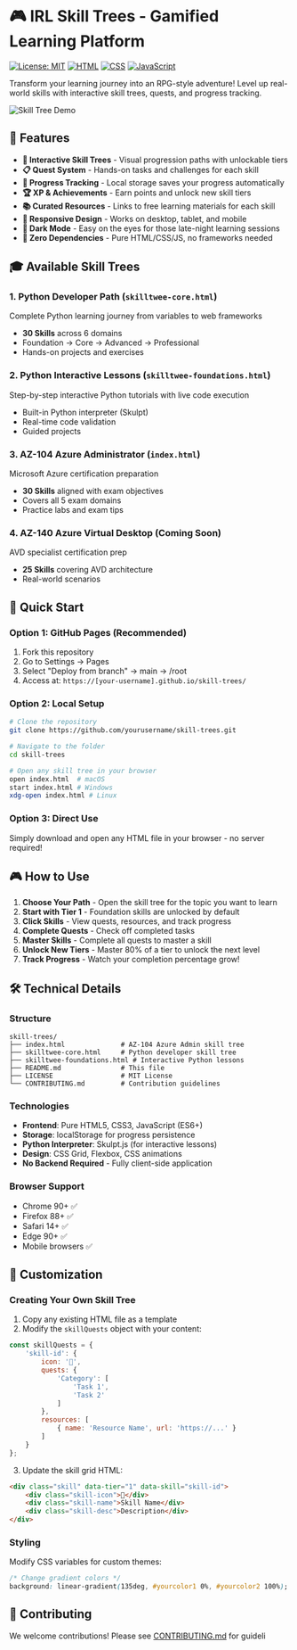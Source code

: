 # 🎮 IRL Skill Trees - Gamified Learning Platform

[![License: MIT](https://img.shields.io/badge/License-MIT-yellow.svg)](https://opensource.org/licenses/MIT)
[![HTML](https://img.shields.io/badge/HTML5-E34F26?style=flat&logo=html5&logoColor=white)](https://developer.mozilla.org/en-US/docs/Web/HTML)
[![CSS](https://img.shields.io/badge/CSS3-1572B6?style=flat&logo=css3&logoColor=white)](https://developer.mozilla.org/en-US/docs/Web/CSS)
[![JavaScript](https://img.shields.io/badge/JavaScript-F7DF1E?style=flat&logo=javascript&logoColor=black)](https://developer.mozilla.org/en-US/docs/Web/JavaScript)

Transform your learning journey into an RPG-style adventure! Level up real-world skills with interactive skill trees, quests, and progress tracking.

![Skill Tree Demo](https://img.shields.io/badge/Demo-Live-green)

## 🌟 Features

- **🎯 Interactive Skill Trees** - Visual progression paths with unlockable tiers
- **📋 Quest System** - Hands-on tasks and challenges for each skill
- **💾 Progress Tracking** - Local storage saves your progress automatically
- **🏆 XP & Achievements** - Earn points and unlock new skill tiers
- **📚 Curated Resources** - Links to free learning materials for each skill
- **📱 Responsive Design** - Works on desktop, tablet, and mobile
- **🌙 Dark Mode** - Easy on the eyes for those late-night learning sessions
- **🚀 Zero Dependencies** - Pure HTML/CSS/JS, no frameworks needed

## 🎓 Available Skill Trees

### 1. **Python Developer Path** (`skilltwee-core.html`)
Complete Python learning journey from variables to web frameworks
- **30 Skills** across 6 domains
- Foundation → Core → Advanced → Professional
- Hands-on projects and exercises

### 2. **Python Interactive Lessons** (`skilltwee-foundations.html`)
Step-by-step interactive Python tutorials with live code execution
- Built-in Python interpreter (Skulpt)
- Real-time code validation
- Guided projects

### 3. **AZ-104 Azure Administrator** (`index.html`)
Microsoft Azure certification preparation
- **30 Skills** aligned with exam objectives
- Covers all 5 exam domains
- Practice labs and exam tips

### 4. **AZ-140 Azure Virtual Desktop** (Coming Soon)
AVD specialist certification prep
- **25 Skills** covering AVD architecture
- Real-world scenarios

## 🚀 Quick Start

### Option 1: GitHub Pages (Recommended)
1. Fork this repository
2. Go to Settings → Pages
3. Select "Deploy from branch" → main → /root
4. Access at: `https://[your-username].github.io/skill-trees/`

### Option 2: Local Setup
```bash
# Clone the repository
git clone https://github.com/yourusername/skill-trees.git

# Navigate to the folder
cd skill-trees

# Open any skill tree in your browser
open index.html  # macOS
start index.html # Windows
xdg-open index.html # Linux
```

### Option 3: Direct Use
Simply download and open any HTML file in your browser - no server required!

## 🎮 How to Use

1. **Choose Your Path** - Open the skill tree for the topic you want to learn
2. **Start with Tier 1** - Foundation skills are unlocked by default
3. **Click Skills** - View quests, resources, and track progress
4. **Complete Quests** - Check off completed tasks
5. **Master Skills** - Complete all quests to master a skill
6. **Unlock New Tiers** - Master 80% of a tier to unlock the next level
7. **Track Progress** - Watch your completion percentage grow!

## 🛠️ Technical Details

### Structure
```
skill-trees/
├── index.html              # AZ-104 Azure Admin skill tree
├── skilltwee-core.html     # Python developer skill tree
├── skilltwee-foundations.html # Interactive Python lessons
├── README.md               # This file
├── LICENSE                 # MIT License
└── CONTRIBUTING.md         # Contribution guidelines
```

### Technologies
- **Frontend**: Pure HTML5, CSS3, JavaScript (ES6+)
- **Storage**: localStorage for progress persistence
- **Python Interpreter**: Skulpt.js (for interactive lessons)
- **Design**: CSS Grid, Flexbox, CSS animations
- **No Backend Required** - Fully client-side application

### Browser Support
- Chrome 90+ ✅
- Firefox 88+ ✅
- Safari 14+ ✅
- Edge 90+ ✅
- Mobile browsers ✅

## 🎨 Customization

### Creating Your Own Skill Tree

1. Copy any existing HTML file as a template
2. Modify the `skillQuests` object with your content:

```javascript
const skillQuests = {
    'skill-id': {
        icon: '🎯',
        quests: {
            'Category': [
                'Task 1',
                'Task 2'
            ]
        },
        resources: [
            { name: 'Resource Name', url: 'https://...' }
        ]
    }
};
```

3. Update the skill grid HTML:
```html
<div class="skill" data-tier="1" data-skill="skill-id">
    <div class="skill-icon">🎯</div>
    <div class="skill-name">Skill Name</div>
    <div class="skill-desc">Description</div>
</div>
```

### Styling
Modify CSS variables for custom themes:
```css
/* Change gradient colors */
background: linear-gradient(135deg, #yourcolor1 0%, #yourcolor2 100%);
```

## 🤝 Contributing

We welcome contributions! Please see [CONTRIBUTING.md](CONTRIBUTING.md) for guideli
